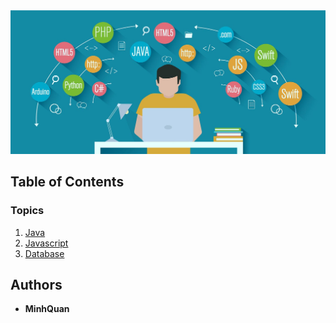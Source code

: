 <div align="center">
  <a href="https://github.com/minhquanzz1002">
    <img src="./assets/readme.jpg" alt="Minhquanzz1002" />
  </a>
</div>

## Table of Contents

### Topics

1. [Java](/topics/vn/java.md)
2. [Javascript](/topics/vn/javascript.md)
3. [Database](/topics/en/db.md)

## Authors

- **MinhQuan**